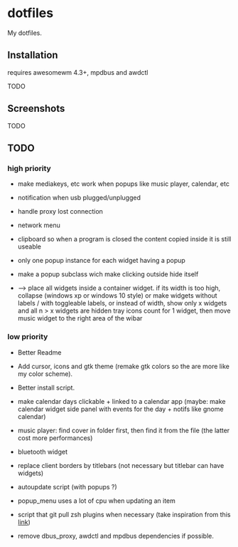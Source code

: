 # dotfiles

My dotfiles.

## Installation

requires awesomewm 4.3+, mpdbus and awdctl

TODO

## Screenshots

TODO

## TODO

### high priority
- make mediakeys, etc work when popups like music player, calendar, etc

- notification when usb plugged/unplugged

- handle proxy lost connection

- network menu

- clipboard so when a program is closed the content copied inside it is still useable

- only one popup instance for each widget having a popup

- make a popup subclass wich make clicking outside hide itself
- --> place all widgets inside a container widget. if its width is too high, collapse (windows xp or windows 10 style) or make widgets without labels / with toggleable labels, or instead of width, show only x widgets and all n > x widgets are hidden tray icons count for 1 widget, then move music widget to the right area of the wibar

### low priority

- Better Readme
- Add cursor, icons and gtk theme (remake gtk colors so the are more like my color scheme).
- Better install script.

- make calendar days clickable + linked to a calendar app (maybe: make calendar widget side panel with events for the day + notifs like gnome calendar)

- music player: find cover in folder first, then find it from the file (the latter cost more performances)

- bluetooth widget

- replace client borders by titlebars (not necessary but titlebar can have widgets)

- autoupdate script (with popups ?)

- popup_menu uses a lot of cpu when updating an item

- script that git pull zsh plugins when necessary (take inspiration from this [link](https://github.com/TamCore/autoupdate-oh-my-zsh-plugins/blob/master/autoupdate.plugin.zsh))

- remove dbus_proxy, awdctl and mpdbus dependencies if possible.
